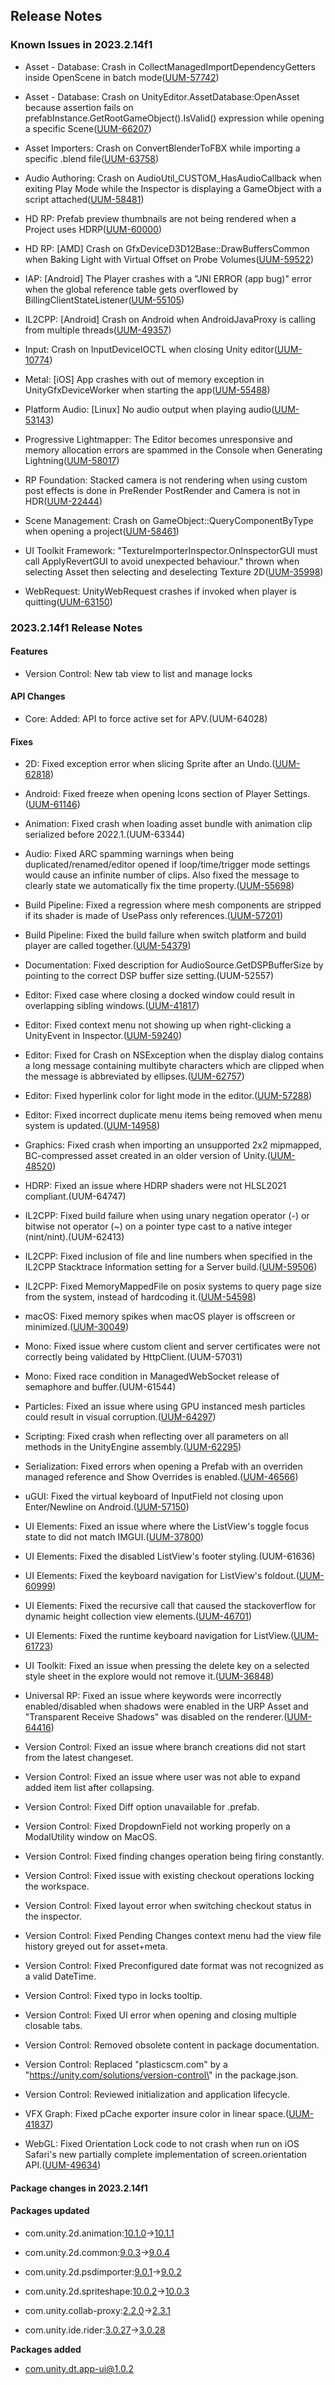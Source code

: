 ## Release Notes

### Known Issues in 2023.2.14f1

-   Asset - Database: Crash in CollectManagedImportDependencyGetters inside OpenScene in batch mode([UUM-57742](https://issuetracker.unity3d.com/issues/crash-in-collectmanagedimportdependencygetters-inside-openscene-in-batch-mode))

-   Asset - Database: Crash on UnityEditor.AssetDatabase:OpenAsset because assertion fails on prefabInstance.GetRootGameObject().IsValid() expression while opening a specific Scene([UUM-66207](https://issuetracker.unity3d.com/issues/crash-on-unityeditor-dot-assetdatabase-openasset-because-assertion-fails-on-prefabinstance-dot-getrootgameobject-dot-isvalid-expression-while-opening-a-specific-scene))

-   Asset Importers: Crash on ConvertBlenderToFBX while importing a specific .blend file([UUM-63758](https://issuetracker.unity3d.com/issues/crash-on-convertblendertofbx-while-importing-a-specific-blend-file))

-   Audio Authoring: Crash on AudioUtil_CUSTOM_HasAudioCallback when exiting Play Mode while the Inspector is displaying a GameObject with a script attached([UUM-58481](https://issuetracker.unity3d.com/issues/crash-on-audioutil-custom-hasaudiocallback-when-exiting-play-mode-while-the-inspector-is-displaying-a-gameobject-with-an-empty-script-attached))

-   HD RP: Prefab preview thumbnails are not being rendered when a Project uses HDRP([UUM-60000](https://issuetracker.unity3d.com/issues/prefab-preview-thumbnails-are-not-being-rendered-when-a-project-uses-hdrp))

-   HD RP: \[AMD\] Crash on GfxDeviceD3D12Base::DrawBuffersCommon when Baking Light with Virtual Offset on Probe Volumes([UUM-59522](https://issuetracker.unity3d.com/issues/amd-crash-on-gfxdeviced3d12base-drawbufferscommon-when-baking-light-with-virtual-offset-on-probe-volumes))

-   IAP: \[Android\] The Player crashes with a \"JNI ERROR (app bug)\" error when the global reference table gets overflowed by BillingClientStateListener([UUM-55105](https://issuetracker.unity3d.com/issues/android-the-player-crashes-with-a-jni-error-app-bug-error-when-the-global-reference-table-gets-overflowed-by-billingclientstatelistener))

-   IL2CPP: \[Android\] Crash on Android when AndroidJavaProxy is calling from multiple threads([UUM-49357](https://issuetracker.unity3d.com/issues/android-crash-on-android-when-androidjavaproxy-is-calling-from-multiple-threads))

-   Input: Crash on InputDeviceIOCTL when closing Unity editor([UUM-10774](https://issuetracker.unity3d.com/issues/crash-on-inputdeviceioctl-when-closing-unity-editor))

-   Metal: \[iOS\] App crashes with out of memory exception in UnityGfxDeviceWorker when starting the app([UUM-55488](https://issuetracker.unity3d.com/issues/ios-app-crashes-with-out-of-memory-exception-in-unitygfxdeviceworker-when-starting-the-app))

-   Platform Audio: \[Linux\] No audio output when playing audio([UUM-53143](https://issuetracker.unity3d.com/issues/linux-no-audio-output-when-playing-audio))

-   Progressive Lightmapper: The Editor becomes unresponsive and memory allocation errors are spammed in the Console when Generating Lightning([UUM-58017](https://issuetracker.unity3d.com/issues/the-editor-becomes-unresponsive-and-memory-allocation-errors-are-spammed-in-the-console-when-generating-lightning))

-   RP Foundation: Stacked camera is not rendering when using custom post effects is done in PreRender PostRender and Camera is not in HDR([UUM-22444](https://issuetracker.unity3d.com/issues/ios-stacked-camera-is-not-rendering-when-using-custom-post-effects-and-build-target-is-set-to-ios))

-   Scene Management: Crash on GameObject::QueryComponentByType when opening a project([UUM-58461](https://issuetracker.unity3d.com/issues/crash-on-gameobject-querycomponentbytype-when-opening-a-project))

-   UI Toolkit Framework: \"TextureImporterInspector.OnInspectorGUI must call ApplyRevertGUI to avoid unexpected behaviour.\" thrown when selecting Asset then selecting and deselecting Texture 2D([UUM-35998](https://issuetracker.unity3d.com/issues/textureimporterinspector-dot-oninspectorgui-must-call-applyrevertgui-to-avoid-unexpected-behaviour-dot-thrown-when-selecting-asset-then-selecting-and-deselecting-texture-2d))

-   WebRequest: UnityWebRequest crashes if invoked when player is quitting([UUM-63150](https://issuetracker.unity3d.com/issues/unitywebrequest-crashes-if-invoked-when-player-is-quitting))

### 2023.2.14f1 Release Notes

#### Features

-   Version Control: New tab view to list and manage locks

#### API Changes

-   Core: Added: API to force active set for APV.(UUM-64028)

#### Fixes

-   2D: Fixed exception error when slicing Sprite after an Undo.([UUM-62818](https://issuetracker.unity3d.com/issues/automatic-slice-type-produces-different-results-and-argumentoutofrangeexception-index-was-out-of-range-must-be-non-negative-and-less-than-the-size-of-the-collection-dot-error-is-thrown-when-it-was-previously-undone))

-   Android: Fixed freeze when opening Icons section of Player Settings.([UUM-61146](https://issuetracker.unity3d.com/issues/android-editor-freezes-when-opening-the-icon-section-of-player-settings))

-   Animation: Fixed crash when loading asset bundle with animation clip serialized before 2022.1.(UUM-63344)

-   Audio: Fixed ARC spamming warnings when being duplicated/renamed/editor opened if loop/time/trigger mode settings would cause an infinite number of clips. Also fixed the message to clearly state we automatically fix the time property.([UUM-55698](https://issuetracker.unity3d.com/issues/arc-throws-the-infinite-loop-pulse-warning-too-many-times))

-   Build Pipeline: Fixed a regression where mesh components are stripped if its shader is made of UsePass only references.([UUM-57201](https://issuetracker.unity3d.com/issues/uv1-data-is-lost-during-assetbundle-build-when-optimize-mesh-data-is-on))

-   Build Pipeline: Fixed the build failure when switch platform and build player are called together.([UUM-54379](https://issuetracker.unity3d.com/issues/android-burst-android-ndk-not-installed-build-error-thrown-when-using-switchactivebuildtarget-buildtargetgroup-dot-android-dot))

-   Documentation: Fixed description for AudioSource.GetDSPBufferSize by pointing to the correct DSP buffer size setting.(UUM-52557)

-   Editor: Fixed case where closing a docked window could result in overlapping sibling windows.([UUM-41817](https://issuetracker.unity3d.com/issues/the-editor-ui-becomes-broken-when-any-window-of-the-custom-layout-is-closed))

-   Editor: Fixed context menu not showing up when right-clicking a UnityEvent in Inspector.([UUM-59240](https://issuetracker.unity3d.com/issues/context-menu-does-not-show-up-when-right-clicking-a-unityevent-in-inspector))

-   Editor: Fixed for Crash on NSException when the display dialog contains a long message containing multibyte characters which are clipped when the message is abbreviated by ellipses.([UUM-62757](https://issuetracker.unity3d.com/issues/crash-on-nsexception-when-the-display-dialog-contains-a-long-message-containing-multibyte-characters-which-are-clipped-when-the-message-is-abbreviated-by-dot-dot-dot))

-   Editor: Fixed hyperlink color for light mode in the editor.([UUM-57288](https://issuetracker.unity3d.com/issues/references-to-the-script-in-the-console-are-hard-to-read-when-using-unity-light-theme))

-   Editor: Fixed incorrect duplicate menu items being removed when menu system is updated.([UUM-14958](https://issuetracker.unity3d.com/issues/crash-when-creating-not-existing-menuitem))

-   Graphics: Fixed crash when importing an unsupported 2x2 mipmapped, BC-compressed asset created in an older version of Unity.([UUM-48520](https://issuetracker.unity3d.com/issues/non-power-of-4-bc1-texture-fallback-code-can-lead-to-a-crash-with-some-textures))

-   HDRP: Fixed an issue where HDRP shaders were not HLSL2021 compliant.(UUM-64747)

-   IL2CPP: Fixed build failure when using unary negation operator (-) or bitwise not operator (\~) on a pointer type cast to a native integer (nint/nint).(UUM-62413)

-   IL2CPP: Fixed inclusion of file and line numbers when specified in the IL2CPP Stacktrace Information setting for a Server build.([UUM-59506](https://issuetracker.unity3d.com/issues/dedicated-server-build-does-not-show-line-number-in-output-when-il2cppstacktraceinfomation-is-set-to-methodfilelinenumber))

-   IL2CPP: Fixed MemoryMappedFile on posix systems to query page size from the system, instead of hardcoding it.([UUM-54598](https://issuetracker.unity3d.com/issues/ios-ioexception-is-thrown-when-offset-is-not-aligned-to-page-size))

-   macOS: Fixed memory spikes when macOS player is offscreen or minimized.([UUM-30049](https://issuetracker.unity3d.com/issues/os-freezes-when-playing-build-and-if-the-qualitysettings-dot-vsynccount-setting-is-set-and-switching-windows))

-   Mono: Fixed issue where custom client and server certificates were not correctly being validated by HttpClient.(UUM-57031)

-   Mono: Fixed race condition in ManagedWebSocket release of semaphore and buffer.(UUM-61544)

-   Particles: Fixed an issue where using GPU instanced mesh particles could result in visual corruption.([UUM-64297](https://issuetracker.unity3d.com/issues/legacy-particle-systems-with-mesh-gpu-instancing-can-show-visual-corruption-in-certain-conditions))

-   Scripting: Fixed crash when reflecting over all parameters on all methods in the UnityEngine assembly.([UUM-62295](https://issuetracker.unity3d.com/issues/crash-on-mono-log-write-logfile-when-using-the-methodbase-dot-getparameters-method))

-   Serialization: Fixed errors when opening a Prefab with an overriden managed reference and Show Overrides is enabled.([UUM-46566](https://issuetracker.unity3d.com/issues/unity-crashes-on-drivenpropertymanager-has-failed-to-register-property-after-enabling-show-overrides-when-a-managed-reference-is-overridden))

-   uGUI: Fixed the virtual keyboard of InputField not closing upon Enter/Newline on Android.([UUM-57150](https://issuetracker.unity3d.com/issues/android-the-software-keyboard-on-android-does-not-close-when-the-return-slash-done-key-is-hit))

-   UI Elements: Fixed an issue where where the ListView\'s toggle focus state to did not match IMGUI.([UUM-37800](https://issuetracker.unity3d.com/issues/treeview-child-display-toggle-styling-becomes-reversed-when-clicking-and-dragging-it))

-   UI Elements: Fixed the disabled ListView\'s footer styling.(UUM-61636)

-   UI Elements: Fixed the keyboard navigation for ListView\'s foldout.([UUM-60999](https://issuetracker.unity3d.com/issues/elements-in-the-list-in-the-inspector-window-cant-be-opened-or-closed-when-using-arrow-keys))

-   UI Elements: Fixed the recursive call that caused the stackoverflow for dynamic height collection view elements.([UUM-46701](https://issuetracker.unity3d.com/issues/ui-toolkit-listview-recursive-method-call-causes-stackoverflowexception))

-   UI Elements: Fixed the runtime keyboard navigation for ListView.([UUM-61723](https://issuetracker.unity3d.com/issues/cant-navigate-through-listview-items-when-using-arrow-or-wasd-keys))

-   UI Toolkit: Fixed an issue when pressing the delete key on a selected style sheet in the explore would not remove it.([UUM-36848](https://issuetracker.unity3d.com/issues/uss-is-not-removed-when-delete-button-is-pressed))

-   Universal RP: Fixed an issue where keywords were incorrectly enabled/disabled when shadows were enabled in the URP Asset and \"Transparent Receive Shadows\" was disabled on the renderer.([UUM-64416](https://issuetracker.unity3d.com/issues/shader-variants-are-missing-when-shadows-are-enabled-and-transparent-receive-shadows-is-disabled))

-   Version Control: Fixed an issue where branch creations did not start from the latest changeset.

-   Version Control: Fixed an issue where user was not able to expand added item list after collapsing.

-   Version Control: Fixed Diff option unavailable for .prefab.

-   Version Control: Fixed DropdownField not working properly on a ModalUtility window on MacOS.

-   Version Control: Fixed finding changes operation being firing constantly.

-   Version Control: Fixed issue with existing checkout operations locking the workspace.

-   Version Control: Fixed layout error when switching checkout status in the inspector.

-   Version Control: Fixed Pending Changes context menu had the view file history greyed out for asset+meta.

-   Version Control: Fixed Preconfigured date format was not recognized as a valid DateTime.

-   Version Control: Fixed typo in locks tooltip.

-   Version Control: Fixed UI error when opening and closing multiple closable tabs.

-   Version Control: Removed obsolete content in package documentation.

-   Version Control: Replaced \"plasticscm.com\" by a \"https://unity.com/solutions/version-control\" in the package.json.

-   Version Control: Reviewed initialization and application lifecycle.

-   VFX Graph: Fixed pCache exporter insure color in linear space.([UUM-41837](https://issuetracker.unity3d.com/issues/assets-color-values-are-read-as-raw-pixel-values-when-using-point-cache))

-   WebGL: Fixed Orientation Lock code to not crash when run on iOS Safari\'s new partially complete implementation of screen.orientation API.([UUM-49634](https://issuetracker.unity3d.com/issues/orientation-locking-throws-exception-on-newer-ios-safari))

#### Package changes in 2023.2.14f1

#### Packages updated

-   com.unity.2d.animation:[10.1.0](https://docs.unity3d.com/Packages/com.unity.2d.animation@10.1//changelog/CHANGELOG.html)&#x2192;[10.1.1](https://docs.unity3d.com/Packages/com.unity.2d.animation@10.1//changelog/CHANGELOG.html)

-   com.unity.2d.common:[9.0.3](https://docs.unity3d.com/Packages/com.unity.2d.common@9.0//changelog/CHANGELOG.html)&#x2192;[9.0.4](https://docs.unity3d.com/Packages/com.unity.2d.common@9.0//changelog/CHANGELOG.html)

-   com.unity.2d.psdimporter:[9.0.1](https://docs.unity3d.com/Packages/com.unity.2d.psdimporter@9.0//changelog/CHANGELOG.html)&#x2192;[9.0.2](https://docs.unity3d.com/Packages/com.unity.2d.psdimporter@9.0//changelog/CHANGELOG.html)

-   com.unity.2d.spriteshape:[10.0.2](https://docs.unity3d.com/Packages/com.unity.2d.spriteshape@10.0//changelog/CHANGELOG.html)&#x2192;[10.0.3](https://docs.unity3d.com/Packages/com.unity.2d.spriteshape@10.0//changelog/CHANGELOG.html)

-   com.unity.collab-proxy:[2.2.0](https://docs.unity3d.com/Packages/com.unity.collab-proxy@2.2//changelog/CHANGELOG.html)&#x2192;[2.3.1](https://docs.unity3d.com/Packages/com.unity.collab-proxy@2.3//changelog/CHANGELOG.html)

-   com.unity.ide.rider:[3.0.27](https://docs.unity3d.com/Packages/com.unity.ide.rider@3.0//changelog/CHANGELOG.html)&#x2192;[3.0.28](https://docs.unity3d.com/Packages/com.unity.ide.rider@3.0//changelog/CHANGELOG.html)

**Packages added**

-   [com.unity.dt.app-ui@1.0.2](https://docs.unity3d.com/Packages/com.unity.dt.app-ui@1.0//changelog/CHANGELOG.html)
